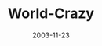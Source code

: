 ---
layout: music 
title: "World-Crazy"
series: "Crazy Church"
date: 2003-11-23 
description: "Why do they do that?  Does this really count as “church”?  How many times have you found yourself asking or being asked these questions about Crossroads?  In this series we take a “behind the curtain” look at the method to all this madness."
audio: "http://www.crossroads.net/audio/2003_November_Crazy_Church/CC_03_11-23-03_World_Crazy.mp3"
audio-duration: "36:19"
src: "http://www.crossroads.net/players/media/series/bigscreen.crazychurch.jpg"
---